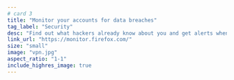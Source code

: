 ```yaml
---
# card 3
title: "Monitor your accounts for data breaches"
tag_label: "Security"
desc: "Find out what hackers already know about you and get alerts when data breaches put you at risk."
link_url: "https://monitor.firefox.com/"
size: "small"
image: "vpn.jpg"
aspect_ratio: "1-1"
include_highres_image: true
---
```

